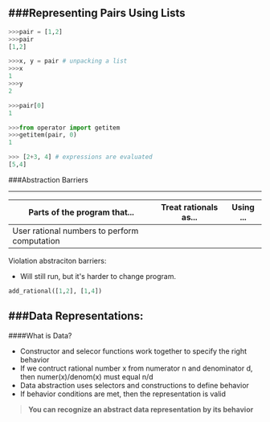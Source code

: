 ###Representing Pairs Using Lists
------

```python
>>>pair = [1,2]
>>>pair
[1,2]

>>>x, y = pair # unpacking a list
>>>x
1
>>>y
2

>>>pair[0]
1

>>>from operator import getitem
>>>getitem(pair, 0)
1

>>> [2+3, 4] # expressions are evaluated
[5,4]
```


###Abstraction Barriers
________

Parts of the program that... | Treat rationals as... | Using ...
---| ---| ---|
User rational numbers to perform computation | 


Violation abstraciton barriers: 
- Will still run, but it's harder to change program. 

```python
add_rational([1,2], [1,4])
```

###Data Representations:
------
####What is Data?
- Constructor and selecor functions work together to specify the right behavior
- If we contruct rational number x from numerator n and denominator d, then numer(x)/denom(x) must equal n/d
- Data abstraction uses selectors and constructions to define behavior 
- If behavior conditions are met, then the representation is valid

>**You can recognize an abstract data representation by its behavior**
